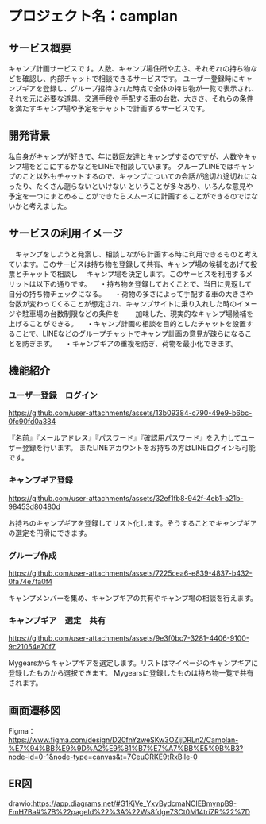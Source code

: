 # プロジェクト名：camplan

## サービス概要
キャンプ計画サービスです。人数、キャンプ場住所や広さ、それぞれの持ち物などを確認し、内部チャットで相談できるサービスです。
ユーザー登録時にキャンプギアを登録し、グループ招待された時点で全体の持ち物が一覧で表示され、それを元に必要な道具、交通手段や
手配する車の台数、大きさ、それらの条件を満たすキャンプ場や予定をチャットで計画するサービスです。


## 開発背景 
私自身がキャンプが好きで、年に数回友達とキャンプするのですが、人数やキャンプ場をどこにするかなどをLINEで相談しています。
グループLINEではキャンプのこと以外もチャットするので、キャンプについての会話が途切れ途切れになったり、たくさん遡らないといけない
ということが多々あり、いろんな意見や予定を一つにまとめることができたらスムーズに計画することができるのではないかと考えました。

## サービスの利用イメージ
　キャンプをしようと発案し、相談しながら計画する時に利用できるものと考えています。このサービスは持ち物を登録して共有、キャンプ場の候補をあげて投票とチャットで相談し
　キャンプ場を決定します。このサービスを利用するメリットは以下の通りです。
　・持ち物を登録しておくことで、当日に見返して自分の持ち物チェックになる。
　・荷物の多さによって手配する車の大きさや台数が変わってくることが想定され、キャンプサイトに乗り入れした時のイメージや駐車場の台数制限などの条件を
　　加味した、現実的なキャンプ場候補を上げることができる。
　・キャンプ計画の相談を目的としたチャットを設置することで、LINEなどのグループチャットでキャンプ計画の意見が疎らになることを防ぎます。
　・キャンプギアの重複を防ぎ、荷物を最小化できます。
　
## 機能紹介
### ユーザー登録　ログイン

https://github.com/user-attachments/assets/13b09384-c790-49e9-b6bc-0fc90fd0a384

『名前』『メールアドレス』『パスワード』『確認用パスワード』を入力してユーザー登録を行います。
またLINEアカウントをお持ちの方はLINEログインも可能です。

### キャンプギア登録


https://github.com/user-attachments/assets/32ef1fb8-942f-4eb1-a21b-98453d80480d

お持ちのキャンプギアを登録してリスト化します。そうすることでキャンプギアの選定を円滑にできます。

### グループ作成


https://github.com/user-attachments/assets/7225cea6-e839-4837-b432-0fa74e7fa0f4

キャンプメンバーを集め、キャンプギアの共有やキャンプ場の相談を行えます。

### キャンプギア　選定　共有


https://github.com/user-attachments/assets/9e3f0bc7-3281-4406-9100-9c21054e70f7

Mygearsからキャンプギアを選定します。リストはマイページのキャンプギアに登録したものから選択できます。
Mygearsに登録したものは持ち物一覧で共有されます。

## 画面遷移図 
Figma：https://www.figma.com/design/D20fnYzweSKw3OZijDRLn2/Camplan-%E7%94%BB%E9%9D%A2%E9%81%B7%E7%A7%BB%E5%9B%B3?node-id=0-1&node-type=canvas&t=7CeuCRKE9tRxBiIe-0

## ER図 
drawio:https://app.diagrams.net/#G1KjVe_YxvBydcmaNCIEBmynpB9-EmH7Ba#%7B%22pageId%22%3A%22Ws8fdge7SCt0M14triZR%22%7D
